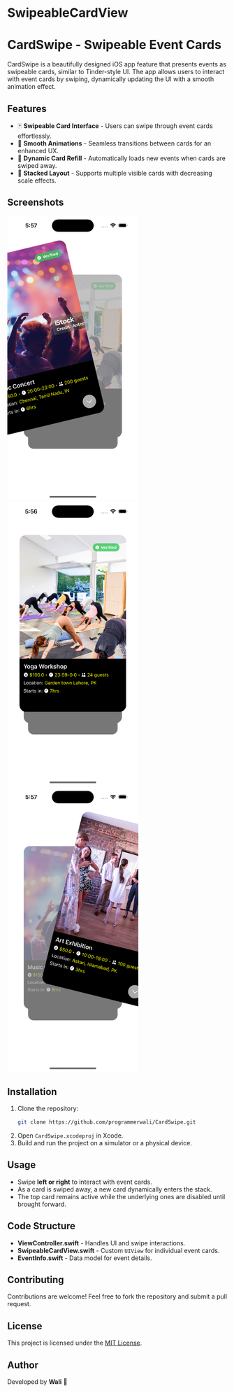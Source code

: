 # SwipeableCardView

# CardSwipe - Swipeable Event Cards

CardSwipe is a beautifully designed iOS app feature that presents events as swipeable cards, similar to Tinder-style UI. The app allows users to interact with event cards by swiping, dynamically updating the UI with a smooth animation effect.

## Features
- 🃏 **Swipeable Card Interface** - Users can swipe through event cards effortlessly.
- 🎨 **Smooth Animations** - Seamless transitions between cards for an enhanced UX.
- 🔄 **Dynamic Card Refill** - Automatically loads new events when cards are swiped away.
- 📏 **Stacked Layout** - Supports multiple visible cards with decreasing scale effects.

## Screenshots

<img src="CardSwipe_img3.png" width="300"> <img src="CardSwipe_img1.png" width="300"> <img src="CardSwipe_img2.png" width="300">

## Installation
1. Clone the repository:
   ```bash
   git clone https://github.com/programmerwali/CardSwipe.git
   ```
2. Open `CardSwipe.xcodeproj` in Xcode.
3. Build and run the project on a simulator or a physical device.

## Usage
- Swipe **left or right** to interact with event cards.
- As a card is swiped away, a new card dynamically enters the stack.
- The top card remains active while the underlying ones are disabled until brought forward.

## Code Structure
- **ViewController.swift** - Handles UI and swipe interactions.
- **SwipeableCardView.swift** - Custom `UIView` for individual event cards.
- **EventInfo.swift** - Data model for event details.

## Contributing
Contributions are welcome! Feel free to fork the repository and submit a pull request.

## License
This project is licensed under the [MIT License](LICENSE).

## Author
Developed by **Wali** 🚀



